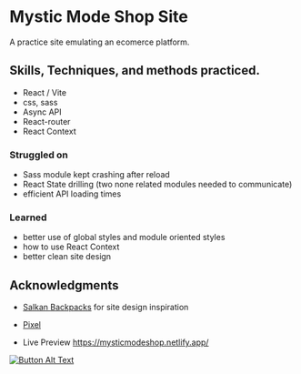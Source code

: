 # Mystic Mode Shop Site

A practice site emulating an ecomerce platform.


## Skills, Techniques, and methods practiced.

- React / Vite
- css, sass
- Async API
- React-router
- React Context

### Struggled on

- Sass module kept crashing after reload
- React State drilling (two none related modules needed to communicate)
- efficient API loading times

### Learned

- better use of global styles and module oriented styles
- how to use React Context
- better clean site design

## Acknowledgments

  - [Salkan Backpacks](https://www.discoversalkan.com/) for site design inspiration
  - [Pixel](https://www.pexels.com/)

- Live Preview https://mysticmodeshop.netlify.app/

[![Button Alt Text](https://www.example.com/button-image.png)](https://www.example.com)


